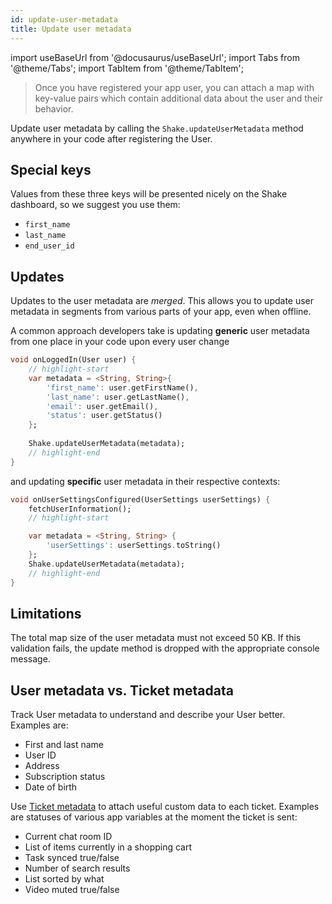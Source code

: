 ```yaml
---
id: update-user-metadata
title: Update user metadata
---
```

import useBaseUrl from '@docusaurus/useBaseUrl';
import Tabs from '@theme/Tabs';
import TabItem from '@theme/TabItem';

>Once you have registered your app user, you can attach a map with key-value pairs which contain
additional data about the user and their behavior.

Update user metadata by calling the `Shake.updateUserMetadata` method anywhere in your code
after registering the User.

## Special keys

Values from these three keys will be presented nicely on the Shake dashboard, so we suggest you use them:
* `first_name`
* `last_name`
* `end_user_id`


## Updates

Updates to the user metadata are _merged_.
This allows you to update
user metadata in segments from various parts of your app, even when offline.

A common approach developers take is updating **generic** user metadata from one place in your code upon every user change

```dart title="main.dart"
void onLoggedIn(User user) {
    // highlight-start
    var metadata = <String, String>{
        'first_name': user.getFirstName(),
        'last_name': user.getLastName(),
        'email': user.getEmail(),
        'status': user.getStatus()
    };
    
    Shake.updateUserMetadata(metadata);
    // highlight-end
}
```

and updating **specific** user metadata in their respective contexts:

```dart title="main.dart"
void onUserSettingsConfigured(UserSettings userSettings) {
    fetchUserInformation();
    // highlight-start

    var metadata = <String, String> { 
        'userSettings': userSettings.toString() 
    };
    Shake.updateUserMetadata(metadata);
    // highlight-end
}
```

## Limitations

The total map size of the user metadata must not exceed 50 KB.
If this validation fails, the update method is dropped with the appropriate console message.

## User metadata vs. Ticket metadata

Track User metadata to understand and describe your User better. Examples are:

* First and last name
* User ID
* Address
* Subscription status
* Date of birth

Use [Ticket metadata](/flutter/configuration-and-data/ticket-metadata) to attach useful custom data to each ticket. Examples are statuses of various app variables at the moment the ticket is sent:

* Current chat room ID
* List of items currently in a shopping cart
* Task synced true/false
* Number of search results
* List sorted by what
* Video muted true/false

